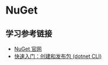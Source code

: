 # NuGet

## 学习参考链接

* [NuGet 官网](https://www.nuget.org/)
* [快速入门：创建和发布包 (dotnet CLI)](https://docs.microsoft.com/zh-cn/nuget/quickstart/create-and-publish-a-package-using-the-dotnet-cli)
